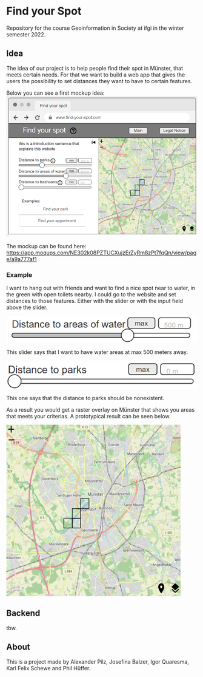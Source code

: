 # Find your Spot
Repository for the course Geoinformation in Society at ifgi in the winter semester 2022.

## Idea
The idea of our project is to help people find their spot in Münster, that meets certain needs. For that we want to build a web app that gives the users the possibility to set distances they want to have to certain features. 

Below you can see a first mockup idea:
![mockup file](organization/mockup.png)

The mockup can be found here: https://app.moqups.com/NE302k08PZTUCXujzErZyRm8zPt7fqQn/view/page/a9a777af1
### Example
I want to hang out with friends and want to find a nice spot near to water, in the green with open toilets nearby. 
I could go to the website and set distances to those features. Either with the slider or with the input field above the slider.

![slider](organization/slider.png)

This slider says that I want to have water areas at max 500 meters away.

![slider](organization/slider2.png)

This one says that the distance to parks should be nonexistent. 

As a result you would get a raster overlay on Münster that shows you areas that meets your criterias. A prototypical result can be seen below.

![slider](organization/result.png)

## Backend
tbw.

## About
This is a project made by Alexander Pilz, Josefina Balzer, Igor Quaresma, Karl Felix Schewe and Phil Hüffer.